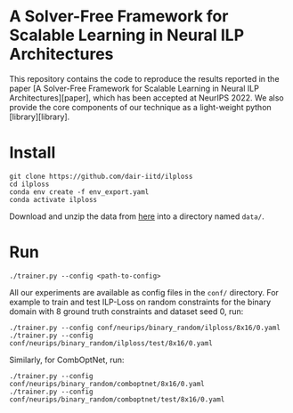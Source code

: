 # A Solver-Free Framework for Scalable Learning in Neural ILP Architectures

This repository contains the code to reproduce the results reported in the paper [A Solver-Free Framework for Scalable Learning in Neural ILP Architectures][paper], which has been accepted at NeurIPS 2022. We also provide the core components of our technique as a light-weight python [library][library].

# Install

```
git clone https://github.com/dair-iitd/ilploss
cd ilploss
conda env create -f env_export.yaml
conda activate ilploss
```

Download and unzip the data from [here](https://drive.google.com/file/d/1jP80OhGPCbkYudhvC1EjOZXtipgNgFYL/view?usp=sharing) into a directory named `data/`.

# Run

```
./trainer.py --config <path-to-config>
```

All our experiments are available as config files in the `conf/` directory. For example to train and test ILP-Loss on random constraints for the binary domain with 8 ground truth constraints and dataset seed 0, run:

```
./trainer.py --config conf/neurips/binary_random/ilploss/8x16/0.yaml
./trainer.py --config conf/neurips/binary_random/ilploss/test/8x16/0.yaml
```

Similarly, for CombOptNet, run:

```
./trainer.py --config conf/neurips/binary_random/comboptnet/8x16/0.yaml
./trainer.py --config conf/neurips/binary_random/comboptnet/test/8x16/0.yaml
```

<!-- __[TODO: add instructions for neural baselines]__ ->

# Citation

```
@inproceedings{ilploss,
  author = {Nandwani, Yatin and Ranjan, Rishabh and Mausam and Singla, Parag},
  title = {A Solver-Free Framework for Scalable Learning in Neural ILP Architectures},
  booktitle = {Advances in Neural Information Processing Systems 36: Annual Conference on Neural Information Processing Systems 2022, NeurIPS 2022, November 29-Decemer 1, 2022},
  year = {2022},
}
```


[paper]: https://arxiv.org/abs/2210.09082
[library]: https://github.com/rishabh-ranjan/ilploss
